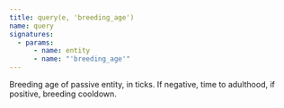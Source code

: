 ```yaml
---
title: query(e, 'breeding_age')
name: query
signatures:
  - params:
      - name: entity
      - name: "'breeding_age'"
---
```


Breeding age of passive entity, in ticks. If negative, time to adulthood, if
positive, breeding cooldown.
